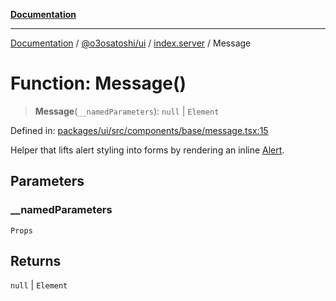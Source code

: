 [**Documentation**](../../../../README.md)

***

[Documentation](../../../../README.md) / [@o3osatoshi/ui](../../README.md) / [index.server](../README.md) / Message

# Function: Message()

> **Message**(`__namedParameters`): `null` \| `Element`

Defined in: [packages/ui/src/components/base/message.tsx:15](https://github.com/o3osatoshi/experiment/blob/67ff251451cab829206391b718d971ec20ce4dfb/packages/ui/src/components/base/message.tsx#L15)

Helper that lifts alert styling into forms by rendering an inline [Alert](Alert.md).

## Parameters

### \_\_namedParameters

`Props`

## Returns

`null` \| `Element`
